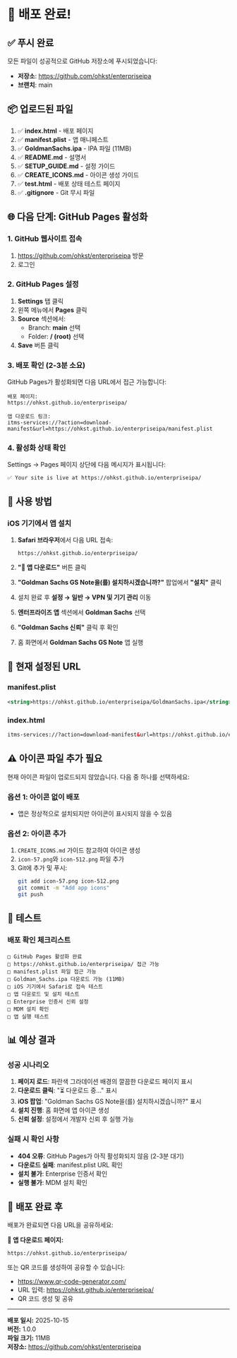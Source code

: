 # 🚀 배포 완료!

## ✅ 푸시 완료

모든 파일이 성공적으로 GitHub 저장소에 푸시되었습니다:
- **저장소**: https://github.com/ohkst/enterpriseipa
- **브랜치**: main

## 📦 업로드된 파일

1. ✅ **index.html** - 배포 페이지
2. ✅ **manifest.plist** - 앱 매니페스트
3. ✅ **GoldmanSachs.ipa** - IPA 파일 (11MB)
4. ✅ **README.md** - 설명서
5. ✅ **SETUP_GUIDE.md** - 설정 가이드
6. ✅ **CREATE_ICONS.md** - 아이콘 생성 가이드
7. ✅ **test.html** - 배포 상태 테스트 페이지
8. ✅ **.gitignore** - Git 무시 파일

## 🌐 다음 단계: GitHub Pages 활성화

### 1. GitHub 웹사이트 접속

1. https://github.com/ohkst/enterpriseipa 방문
2. 로그인

### 2. GitHub Pages 설정

1. **Settings** 탭 클릭
2. 왼쪽 메뉴에서 **Pages** 클릭
3. **Source** 섹션에서:
   - Branch: **main** 선택
   - Folder: **/ (root)** 선택
4. **Save** 버튼 클릭

### 3. 배포 확인 (2-3분 소요)

GitHub Pages가 활성화되면 다음 URL에서 접근 가능합니다:

```
배포 페이지:
https://ohkst.github.io/enterpriseipa/

앱 다운로드 링크:
itms-services://?action=download-manifest&url=https://ohkst.github.io/enterpriseipa/manifest.plist
```

### 4. 활성화 상태 확인

Settings → Pages 페이지 상단에 다음 메시지가 표시됩니다:
```
✅ Your site is live at https://ohkst.github.io/enterpriseipa/
```

## 📱 사용 방법

### iOS 기기에서 앱 설치

1. **Safari 브라우저**에서 다음 URL 접속:
   ```
   https://ohkst.github.io/enterpriseipa/
   ```

2. **"📱 앱 다운로드"** 버튼 클릭

3. **"Goldman Sachs GS Note을(를) 설치하시겠습니까?"** 팝업에서 **"설치"** 클릭

4. 설치 완료 후 **설정 → 일반 → VPN 및 기기 관리** 이동

5. **엔터프라이즈 앱** 섹션에서 **Goldman Sachs** 선택

6. **"Goldman Sachs 신뢰"** 클릭 후 확인

7. 홈 화면에서 **Goldman Sachs GS Note** 앱 실행

## 🔗 현재 설정된 URL

### manifest.plist
```xml
<string>https://ohkst.github.io/enterpriseipa/GoldmanSachs.ipa</string>
```

### index.html
```html
itms-services://?action=download-manifest&url=https://ohkst.github.io/enterpriseipa/manifest.plist
```

## ⚠️ 아이콘 파일 추가 필요

현재 아이콘 파일이 업로드되지 않았습니다. 다음 중 하나를 선택하세요:

### 옵션 1: 아이콘 없이 배포
- 앱은 정상적으로 설치되지만 아이콘이 표시되지 않을 수 있음

### 옵션 2: 아이콘 추가
1. `CREATE_ICONS.md` 가이드 참고하여 아이콘 생성
2. `icon-57.png`와 `icon-512.png` 파일 추가
3. Git에 추가 및 푸시:
   ```bash
   git add icon-57.png icon-512.png
   git commit -m "Add app icons"
   git push
   ```

## 🧪 테스트

### 배포 확인 체크리스트

```
□ GitHub Pages 활성화 완료
□ https://ohkst.github.io/enterpriseipa/ 접근 가능
□ manifest.plist 파일 접근 가능
□ Goldman_Sachs.ipa 다운로드 가능 (11MB)
□ iOS 기기에서 Safari로 접속 테스트
□ 앱 다운로드 및 설치 테스트
□ Enterprise 인증서 신뢰 설정
□ MDM 설치 확인
□ 앱 실행 테스트
```

## 📊 예상 결과

### 성공 시나리오

1. **페이지 로드**: 파란색 그라데이션 배경의 깔끔한 다운로드 페이지 표시
2. **다운로드 클릭**: "⏳ 다운로드 중..." 표시
3. **iOS 팝업**: "Goldman Sachs GS Note을(를) 설치하시겠습니까?" 표시
4. **설치 진행**: 홈 화면에 앱 아이콘 생성
5. **신뢰 설정**: 설정에서 개발자 신뢰 후 실행 가능

### 실패 시 확인 사항

- **404 오류**: GitHub Pages가 아직 활성화되지 않음 (2-3분 대기)
- **다운로드 실패**: manifest.plist URL 확인
- **설치 불가**: Enterprise 인증서 확인
- **실행 불가**: MDM 설치 확인

## 🎉 배포 완료 후

배포가 완료되면 다음 URL을 공유하세요:

**📱 앱 다운로드 페이지:**
```
https://ohkst.github.io/enterpriseipa/
```

또는 QR 코드를 생성하여 공유할 수 있습니다:
- https://www.qr-code-generator.com/
- URL 입력: https://ohkst.github.io/enterpriseipa/
- QR 코드 생성 및 공유

---

**배포 일시:** 2025-10-15  
**버전:** 1.0.0  
**파일 크기:** 11MB  
**저장소:** https://github.com/ohkst/enterpriseipa


